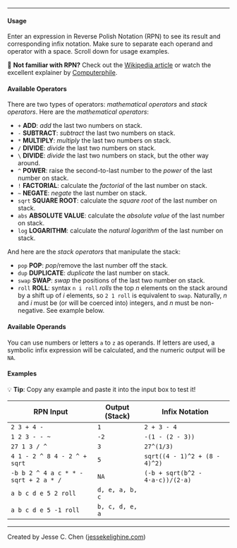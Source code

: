 
---

#### Usage

Enter an expression in Reverse Polish Notation (RPN) to see its result and corresponding infix notation.
Make sure to separate each operand and operator with a space. Scroll down for usage examples.

🤔 **Not familiar with RPN?**
Check out the [Wikipedia article](https://en.wikipedia.org/wiki/Reverse_Polish_notation)
or watch the excellent explainer by [Computerphile](https://www.youtube.com/watch?v=7ha78yWRDlE).

#### Available Operators

There are two types of operators: *mathematical operators* and *stack operators*.
Here are the *mathematical operators*:

- `+`    **ADD**:         *add* the last two numbers on stack.
- `-`    **SUBTRACT**:    *subtract* the last two numbers on stack.
- `*`    **MULTIPLY**:    *multiply* the last two numbers on stack.
- `/`    **DIVIDE**:      *divide* the last two numbers on stack.
- `\`    **DIVIDE**:      *divide* the last two numbers on stack, but the other way around.
- `^`    **POWER**:       raise the second-to-last number to the *power* of the last number on stack.
- `!`    **FACTORIAL**:   calculate the *factorial* of the last number on stack.
- `~`    **NEGATE**:      *negate* the last number on stack.
- `sqrt` **SQUARE ROOT**: calculate the *square root* of the last number on stack.
- `abs`  **ABSOLUTE VALUE**: calculate the *absolute value* of the last number on stack.
- `log` **LOGARITHM**: calculate the *natural logarithm* of the last number on stack.

And here are the *stack operators* that manipulate the stack:

- `pop` **POP**: *pop*/remove the last number off the stack.
- `dup` **DUPLICATE**: *duplicate* the last number on stack.
- `swap` **SWAP**: *swap* the positions of the last two number on stack.
- `roll` **ROLL**: syntax `n i roll` *rolls* the top $n$ elements on the stack around by a shift up of $i$ elements,
  so `2 1 roll` is equivalent to `swap`.
  Naturally, $n$ and $i$ must be (or will be coerced into) integers, and $n$ must be non-negative.
  See example below.

#### Available Operands

You can use numbers or letters `a` to `z` as operands.
If letters are used,
a symbolic infix expression will be calculated,
and the numeric output will be `NA`.

#### Examples

💡 **Tip**: Copy any example and paste it into the input box to test it!

| RPN Input                             | Output (Stack)  | Infix Notation                   |
| ----                                  | ----            | ----                             |
| `2 3 + 4 -`                           | `1`             | `2 + 3 - 4`                      |
| `1 2 3 - - ~`                         | `-2`            | `-(1 - (2 - 3))`                 |
| `27 1 3 / ^`                          | `3`             | `27^(1/3)`                       |
| `4 1 - 2 ^ 8 4 - 2 ^ + sqrt`          | `5`             | `sqrt((4 - 1)^2 + (8 - 4)^2)`    |
| `-b b 2 ^ 4 a c * * - sqrt + 2 a * /` | `NA`            | `(-b + sqrt(b^2 - 4·a·c))/(2·a)` |
| `a b c d e 5 2 roll`                  | `d, e, a, b, c` |                                  |
| `a b c d e 5 -1 roll`                 | `b, c, d, e, a` |                                  |

---

Created by Jesse C. Chen ([jessekelighine.com](https://jessekelighine.com))
<br>
<br>
